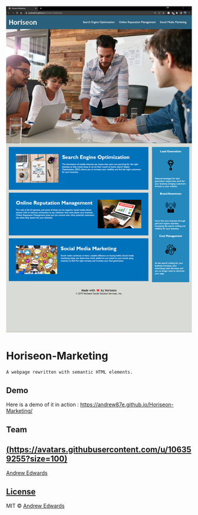 # ![Horiseon-Marketing](https://github.com/Andrew87E/Horiseon-Marketing/blob/6fee9cdd67cc639ba3deef055f536c0aa612b08d/assets/images/2022-06-15_19-50.png?size=250 "Screenshot")

# Horiseon-Marketing
    A webpage rewritten with semantic HTML elements.


## Demo
Here is a demo of it in action : https://andrew87e.github.io/Horiseon-Marketing/

## Team

[(https://avatars.githubusercontent.com/u/106359255?size=100)](https://github.com/andrew87e)
---
[Andrew Edwards](https://github.com/andrew87e)

## [License](https://github.com/Andrew87E/Horiseon-Marketing/blob/main/LICENSE)
 

MIT © [Andrew Edwards](https://github.com/andrew87e)